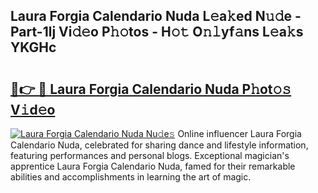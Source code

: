 ## Laura Forgia Calendario Nuda L𝚎a𝚔ed N𝚞𝚍e - Part-1lj Vi𝚍𝚎o P𝚑𝚘tos - H𝚘𝚝 O𝚗𝚕yf𝚊ns L𝚎a𝚔s YKGHc

# <h2><a href="http://kf18g0.oniu.top/?m=Laura+Forgia+Calendario+Nuda">🔗👉 🔴 Laura Forgia Calendario Nuda P𝚑ot𝚘𝚜 V𝚒d𝚎o</a></h2>

[![Laura Forgia Calendario Nuda Nu𝚍e𝚜](https://i.imgur.com/0qMVB7G.gif)](http://kf18g0.oniu.top/?m=Laura+Forgia+Calendario+Nuda)
Online influencer Laura Forgia Calendario Nuda, celebrated for sharing dance and lifestyle information, featuring performances and personal blogs. Exceptional magician's apprentice Laura Forgia Calendario Nuda, famed for their remarkable abilities and accomplishments in learning the art of magic.  
